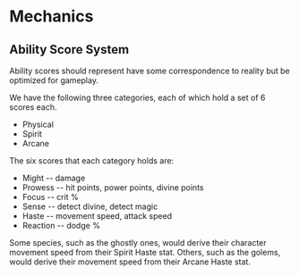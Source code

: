 # Mechanics

## Ability Score System
Ability scores should represent have some correspondence to reality but be optimized for gameplay.

We have the following three categories, each of which hold a set of 6 scores each.

  * Physical
  * Spirit
  * Arcane

The six scores that each category holds are:

  * Might -- damage
  * Prowess -- hit points, power points, divine points
  * Focus -- crit %
  * Sense -- detect divine, detect magic
  * Haste -- movement speed, attack speed
  * Reaction -- dodge %

Some species, such as the ghostly ones, would derive their character movement speed from their Spirit Haste stat. Others, such as the golems, would derive their movement speed from their Arcane Haste stat.
